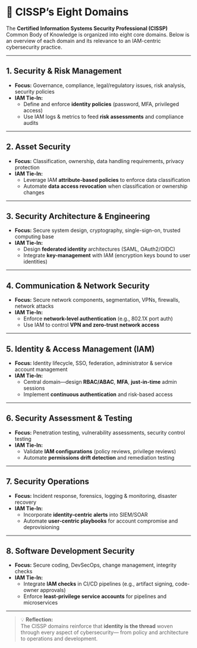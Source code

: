 # 🔐 CISSP’s Eight Domains

The **Certified Information Systems Security Professional (CISSP)** Common Body of Knowledge is organized into eight core domains. Below is an overview of each domain and its relevance to an IAM-centric cybersecurity practice.

---

## 1. Security & Risk Management  
- **Focus:** Governance, compliance, legal/regulatory issues, risk analysis, security policies  
- **IAM Tie-In:**  
  - Define and enforce **identity policies** (password, MFA, privileged access)  
  - Use IAM logs & metrics to feed **risk assessments** and compliance audits  

---

## 2. Asset Security  
- **Focus:** Classification, ownership, data handling requirements, privacy protection  
- **IAM Tie-In:**  
  - Leverage IAM **attribute-based policies** to enforce data classification  
  - Automate **data access revocation** when classification or ownership changes  

---

## 3. Security Architecture & Engineering  
- **Focus:** Secure system design, cryptography, single-sign-on, trusted computing base  
- **IAM Tie-In:**  
  - Design **federated identity** architectures (SAML, OAuth2/OIDC)  
  - Integrate **key-management** with IAM (encryption keys bound to user identities)  

---

## 4. Communication & Network Security  
- **Focus:** Secure network components, segmentation, VPNs, firewalls, network attacks  
- **IAM Tie-In:**  
  - Enforce **network-level authentication** (e.g., 802.1X port auth)  
  - Use IAM to control **VPN and zero-trust network access**  

---

## 5. Identity & Access Management (IAM)  
- **Focus:** Identity lifecycle, SSO, federation, administrator & service account management  
- **IAM Tie-In:**  
  - Central domain—design **RBAC/ABAC**, **MFA**, **just-in-time** admin sessions  
  - Implement **continuous authentication** and risk-based access  

---

## 6. Security Assessment & Testing  
- **Focus:** Penetration testing, vulnerability assessments, security control testing  
- **IAM Tie-In:**  
  - Validate **IAM configurations** (policy reviews, privilege reviews)  
  - Automate **permissions drift detection** and remediation testing  

---

## 7. Security Operations  
- **Focus:** Incident response, forensics, logging & monitoring, disaster recovery  
- **IAM Tie-In:**  
  - Incorporate **identity-centric alerts** into SIEM/SOAR  
  - Automate **user-centric playbooks** for account compromise and deprovisioning  

---

## 8. Software Development Security  
- **Focus:** Secure coding, DevSecOps, change management, integrity checks  
- **IAM Tie-In:**  
  - Integrate **IAM checks** in CI/CD pipelines (e.g., artifact signing, code-owner approvals)  
  - Enforce **least-privilege service accounts** for pipelines and microservices  

---

> 💡 **Reflection:**  
> The CISSP domains reinforce that **identity is the thread** woven through every aspect of cybersecurity— from policy and architecture to operations and development.
